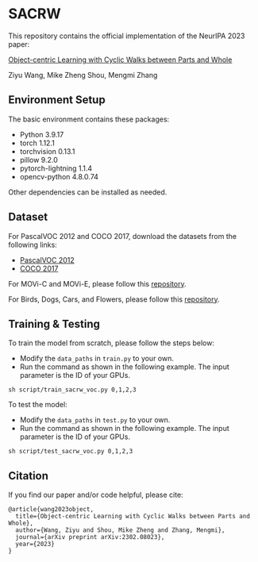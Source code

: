 # SACRW

This repository contains the official implementation of the NeurIPA 2023 paper: 

[Object-centric Learning with Cyclic Walks between Parts and Whole](https://arxiv.org/pdf/2302.08023.pdf)

Ziyu Wang, Mike Zheng Shou, Mengmi Zhang

## Environment Setup
The basic environment contains these packages:
- Python 3.9.17
- torch 1.12.1
- torchvision 0.13.1
- pillow 9.2.0
- pytorch-lightning 1.1.4
- opencv-python 4.8.0.74

Other dependencies can be installed as needed.

## Dataset

For PascalVOC 2012 and COCO 2017, download the datasets from the following links:

- [PascalVOC 2012](http://host.robots.ox.ac.uk/pascal/VOC/voc2012/index.html#devkit)
- [COCO 2017](https://cocodataset.org/#download)

For MOVi-C and MOVi-E, please follow this [repository](https://github.com/Interpause/MOVi-PyTorch).

For Birds, Dogs, Cars, and Flowers, please follow this [repository](https://github.com/YuLiu-LY/BO-QSA).
## Training & Testing
To train the model from scratch, please follow the steps below:
- Modify the ``data_paths`` in ``train.py`` to your own.
- Run the command as shown in the following example. The input parameter is the ID of your GPUs.
```
sh script/train_sacrw_voc.py 0,1,2,3
```

To test the model:
- Modify the ``data_paths`` in ``test.py`` to your own.
- Run the command as shown in the following example. The input parameter is the ID of your GPUs.
```
sh script/test_sacrw_voc.py 0,1,2,3
```

## Citation
If you find our paper and/or code helpful, please cite:
```
@article{wang2023object,
  title={Object-centric Learning with Cyclic Walks between Parts and Whole},
  author={Wang, Ziyu and Shou, Mike Zheng and Zhang, Mengmi},
  journal={arXiv preprint arXiv:2302.08023},
  year={2023}
}
```